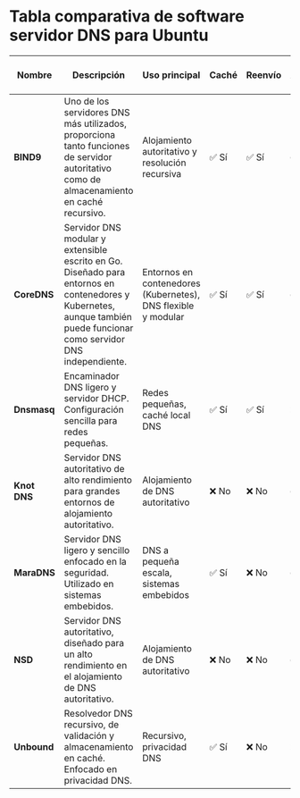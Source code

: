 # Tabla comparativa de software servidor DNS para Ubuntu

| **Nombre** | **Descripción** | **Uso principal** | **Caché** | **Reenvío** | **Autoritativo** | **Comando de instalación** | **Enlace oficial** |
|-------------|----------------|-------------------|------------|--------------|------------------|----------------------------|--------------------|
| **BIND9** | Uno de los servidores DNS más utilizados, proporciona tanto funciones de servidor autoritativo como de almacenamiento en caché recursivo. | Alojamiento autoritativo y resolución recursiva | ✅ Sí | ✅ Sí | ✅ Sí | `sudo apt install bind9` | [isc.org/bind](https://www.isc.org/bind/) |
| **CoreDNS** | Servidor DNS modular y extensible escrito en Go. Diseñado para entornos en contenedores y Kubernetes, aunque también puede funcionar como servidor DNS independiente. | Entornos en contenedores (Kubernetes), DNS flexible y modular | ✅ Sí | ✅ Sí | ✅ Sí | `sudo apt install coredns` | [coredns.io](https://coredns.io/) |
| **Dnsmasq** | Encaminador DNS ligero y servidor DHCP. Configuración sencilla para redes pequeñas. | Redes pequeñas, caché local DNS | ✅ Sí | ✅ Sí | ❌ No | `sudo apt install dnsmasq` | [thekelleys.org.uk](http://www.thekelleys.org.uk/dnsmasq/doc.html) |
| **Knot DNS** | Servidor DNS autoritativo de alto rendimiento para grandes entornos de alojamiento autoritativo. | Alojamiento de DNS autoritativo | ❌ No | ❌ No | ✅ Sí | `sudo apt install knot` | [knot-dns.cz](https://www.knot-dns.cz/) |
| **MaraDNS** | Servidor DNS ligero y sencillo enfocado en la seguridad. Utilizado en sistemas embebidos. | DNS a pequeña escala, sistemas embebidos | ✅ Sí | ❌ No | ✅ Sí | `sudo apt install maradns` | [maradns.samiam.org](https://maradns.samiam.org/) |
| **NSD** | Servidor DNS autoritativo, diseñado para un alto rendimiento en el alojamiento de DNS autoritativo. | Alojamiento de DNS autoritativo | ❌ No | ❌ No | ✅ Sí | `sudo apt install nsd` | [nlnetlabs.nl/nsd](https://www.nlnetlabs.nl/projects/nsd/about/) |
| **Unbound** | Resolvedor DNS recursivo, de validación y almacenamiento en caché. Enfocado en privacidad DNS. | Recursivo, privacidad DNS | ✅ Sí | ❌ No | ❌ No | `sudo apt install unbound` | [nlnetlabs.nl/unbound](https://www.nlnetlabs.nl/projects/unbound/about/) |
